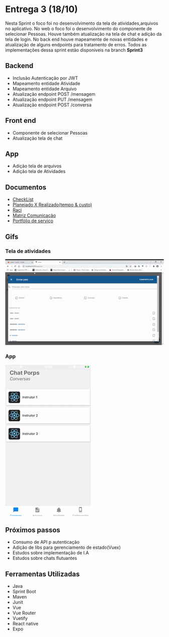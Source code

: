 # Entrega 3 (18/10)

Nesta Sprint o foco foi no desenvolvimento da tela de atividades,arquivos no aplicativo. No web o foco foi o desenvolvimento do componente de selecionar Pessoas. Houve também atualização na tela de chat e adição da tela de login. No back end houve mapeamente de novas entidades e atualização de alguns endpoints para tratamento de erros. 
Todos as implementações dessa sprint estão disponiveis na branch **Sprint3**

## Backend

- Inclusão Autenticação por JWT
- Mapeamento entidade Atividade
- Mapeamento entidade Arquivo
- Atualização endpoint POST /mensagem
- Atualização endpoint PUT /mensagem
- Atualização endpoint POST /conversa

## Front end

- Componente de selecionar Pessoas
- Atualização tela de chat

## App

- Adição tela de arquivos
- Adição tela de Atividades

## Documentos

- [CheckList](https://drive.google.com/file/d/1f1VaF3AyBDdZfDbSbJjDIOPtw1ggvbHM/view?usp=sharing)
- [Planejado X Realizado(tempo & custo)](https://drive.google.com/file/d/14-lm5uqeSYihOUIuX0v5wkQlHiZiVkDw/view?usp=sharing)
- [Raci](https://drive.google.com/file/d/1Qx8TeUGp_zHq9GyykTacjRljqdOhNFAq/view?usp=sharing)
- [Matriz Comunicação](https://drive.google.com/file/d/17wN9k7ovAQHJzKbErLM1wc1aZUbPGm6w/view?usp=sharing)
- [Portfólio de serviço](https://drive.google.com/file/d/1XlE7-h5xuJhxYkxVZT1x1KfPpBq5v-Z7/view?usp=sharing)

## Gifs
### Tela de atividades
<img src="web2.gif" alt="Gif da Tela de atividades" />

### App
<img src="app2.gif" alt="Gif do app" />


## Próximos passos

- Consumo de API p autenticação
- Adição de libs para gerenciamento de estado(Vuex)
- Estudos sobre implementação de I.A
- Estudos sobre chats flutuantes

## Ferramentas Utilizadas

- Java
- Sprint Boot
- Maven
- Junit
- Vue
- Vue Router
- Vuetify
- React native
- Expo